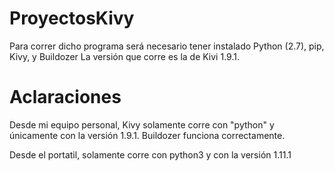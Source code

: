 # ProyectosKivy

Para correr dicho programa será necesario tener instalado Python (2.7), pip, Kivy, y Buildozer
La versión que corre es la de Kivi 1.9.1.

# Aclaraciones
Desde mi equipo personal, Kivy solamente corre con "python"
y únicamente con la versión 1.9.1. Buildozer funciona correctamente. 

Desde el portatil, solamente corre con python3 y con la versión 1.11.1
